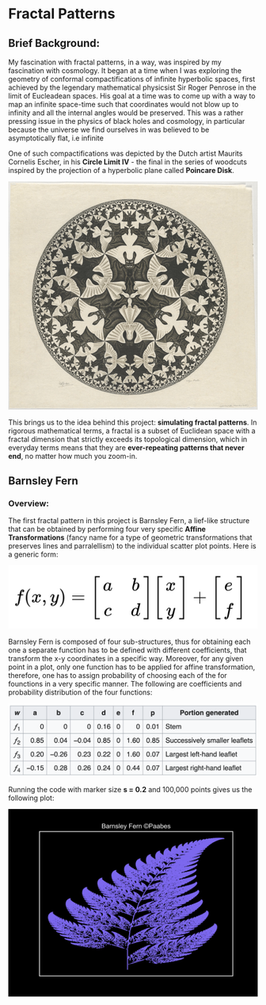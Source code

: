 # Fractal Patterns
## Brief Background:

My fascination with fractal patterns, in a way, was inspired by my fascination with cosmology. It began at a time when I was exploring the geometry of conformal compactifications of infinite hyperbolic spaces, first achieved by the legendary mathematical physicsist Sir Roger Penrose in the limit of Eucleadean spaces. His goal at a time was to come up with a way to map an infinite space-time such that coordinates would not blow up to infinity and all the internal angles would be preserved. This was a rather pressing issue in the physics of black holes and cosmology, in particular because the universe we find ourselves in was believed to be asymptotically flat, i.e infinite

One of such compactifications was depicted by the Dutch artist Maurits Cornelis Escher, in his **Circle Limit IV** - the final in the series of woodcuts inspired by the projection of a hyperbolic plane called **Poincare Disk**.

![alt text](https://github.com/paabes/Fractal-Patterns/blob/main/renders/circle%20limit%204.jpeg "Escher's Circle Limit IV")

This brings us to the idea behind this project: **simulating fractal patterns**. In rigorous mathematical terms, a fractal is a subset of Euclidean space with a fractal dimension that strictly exceeds its topological dimension, which in everyday terms means that they are **ever-repeating patterns that never end**, no matter how much you zoom-in.

## Barnsley Fern

### Overview:

The first fractal pattern in this project is Barnsley Fern, a lief-like structure that can be obtained by performing four very specific **Affine Transformations** (fancy name for a type of geometric transformations that preserves lines and parralellism) to the individual scatter plot points. Here is a generic form:

![alt text](https://github.com/paabes/Fractal-Patterns/blob/main/renders/affine_transformation.png "Affine Transform")

Barnsley Fern is composed of four sub-structures, thus for obtaining each one a separate function has to be defined
with different coefficients, that transform the x-y coordinates in a specific way. Moreover, for any given point in a plot, only one function has to be applied for affine transformation, therefore, one has to assign probability of choosing each of the for founctions in a very specific manner. The following are coefficients and probability distribution of the four functions:

![alt text](https://github.com/paabes/Fractal-Patterns/blob/main/renders/probability_distribution.png "Coefficients")

Running the code with marker size **s = 0.2** and 100,000 points gives us the following plot:

![alt text](https://github.com/paabes/Fractal-Patterns/blob/main/renders/Barnsley%20Fern%204k.jpg "fern")



























